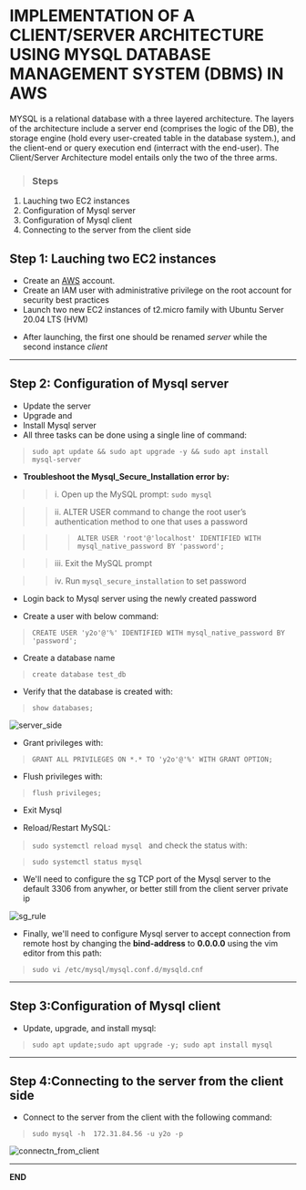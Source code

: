 # IMPLEMENTATION OF A CLIENT/SERVER ARCHITECTURE USING MYSQL DATABASE MANAGEMENT SYSTEM (DBMS) IN AWS

MYSQL is a relational database with a three layered architecture. The layers of the architecture include a server end (comprises the logic of the DB), the storage engine (hold every user-created table in the database system.), and the client-end or query execution end (interract with the end-user). The Client/Server Architecture model entails only the two  of the three arms.

> ### Steps
1. Lauching two EC2 instances
2. Configuration of Mysql server 
3. Configuration of Mysql client 
4. Connecting to the server from the client side

## Step 1: Lauching two EC2 instances

* Create an [AWS](https://aws.amazon.com) account.
* Create an IAM user with administrative privilege on the root account for security best practices
* Launch two new EC2 instances of t2.micro family with Ubuntu Server 20.04 LTS (HVM)
- After launching, the first one should be renamed *server* while the second instance *client*

---

## Step 2: Configuration of Mysql server 
- Update the server
- Upgrade and 
- Install Mysql server
- All three tasks can be done using a single line of command:

> `sudo apt update && sudo apt upgrade -y && sudo apt install mysql-server `

- **Troubleshoot the Mysql_Secure_Installation error by:**

>> i. Open up the MySQL prompt: ` sudo mysql `

>> ii. ALTER USER command to change the root user’s authentication method to one that uses a password

>>> ` ALTER USER 'root'@'localhost' IDENTIFIED WITH mysql_native_password BY 'password'; `

>> iii. Exit the MySQL prompt

>> iv. Run ` mysql_secure_installation ` to set password
- Login back to Mysql server using the newly created password

- Create a user with below command:

> ` CREATE USER 'y2o'@'%' IDENTIFIED WITH mysql_native_password BY 'password'; `

- Create a database name

> ` create database test_db `

- Verify that the database is created with:

> ` show databases; `

![server_side](https://user-images.githubusercontent.com/114786664/199962845-42c3d4ae-9419-46c4-85e7-f7f7930ba1c2.png)

-  Grant privileges with:

> `GRANT ALL PRIVILEGES ON *.* TO 'y2o'@'%' WITH GRANT OPTION; `

- Flush privileges with:

> `flush privileges; `

- Exit Mysql

- Reload/Restart MySQL:

> `sudo systemctl reload mysql ` and check the status with:

> `sudo systemctl status mysql `

- We'll need to configure the sg TCP port of the Mysql server to the default 3306 from anywher, or better still from the client server private ip

![sg_rule](https://user-images.githubusercontent.com/114786664/199962989-fbda6e0c-b1ab-481c-93f7-52bd7f900c7f.png)

- Finally, we'll need to configure Mysql server to accept connection from remote host by changing the **bind-address** to **0.0.0.0** 
using the vim editor from this path:

> `sudo vi /etc/mysql/mysql.conf.d/mysqld.cnf `

---

## Step 3:Configuration of Mysql client 

- Update, upgrade, and install mysql:

> `sudo apt update;sudo apt upgrade -y; sudo apt install mysql `

---

## Step 4:Connecting to the server from the client side

- Connect to the server from the client with the following command:

> `sudo mysql -h  172.31.84.56 -u y2o -p `

![connectn_from_client](https://user-images.githubusercontent.com/114786664/199963087-a408928a-c889-49cc-88ac-43d9f6077a6c.png)

---
__END__
